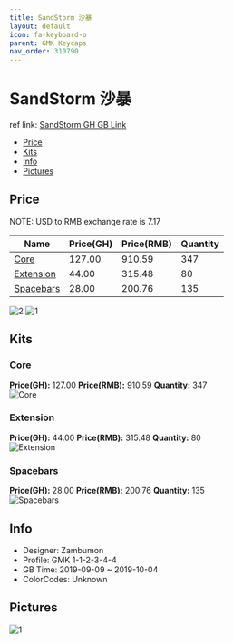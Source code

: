 ```yaml
---
title: SandStorm 沙暴
layout: default
icon: fa-keyboard-o
parent: GMK Keycaps
nav_order: 310790
---
```


# SandStorm 沙暴

ref link: [SandStorm GH GB Link]()

* [Price](#price)
* [Kits](#kits)
* [Info](#info)
* [Pictures](#pictures)


## Price  
NOTE: USD to RMB exchange rate is 7.17

| Name          | Price(GH)    |  Price(RMB) | Quantity |
| ------------- | ------------ |  ---------- | -------- |
|[Core](#core)|127.00|910.59|347|
|[Extension](#extension)|44.00|315.48|80|
|[Spacebars](#spacebars)|28.00|200.76|135|

<img src="{{ 'assets/images/gmk-keycaps/sandstorm/progress2.png' | relative_url }}" alt="2" class="image featured">
<img src="{{ 'assets/images/gmk-keycaps/sandstorm/progress1.png' | relative_url }}" alt="1" class="image featured">

## Kits
### Core
**Price(GH):** 127.00    **Price(RMB):** 910.59    **Quantity:** 347  
<img src="{{ 'assets/images/gmk-keycaps/sandstorm/kits_pics/core.jpg' | relative_url }}" alt="Core" class="image featured">

### Extension
**Price(GH):** 44.00    **Price(RMB):** 315.48    **Quantity:** 80  
<img src="{{ 'assets/images/gmk-keycaps/sandstorm/kits_pics/extension.png' | relative_url }}" alt="Extension" class="image featured">

### Spacebars
**Price(GH):** 28.00    **Price(RMB):** 200.76    **Quantity:** 135  
<img src="{{ 'assets/images/gmk-keycaps/sandstorm/kits_pics/spacebars.png' | relative_url }}" alt="Spacebars" class="image featured">


## Info
* Designer: Zambumon
* Profile: GMK 1-1-2-3-4-4
* GB Time: 2019-09-09 ~ 2019-10-04
* ColorCodes: Unknown 


## Pictures
<img src="{{ 'assets/images/gmk-keycaps/sandstorm/rendering_pics/1.jpg' | relative_url }}" alt="1" class="image featured">
